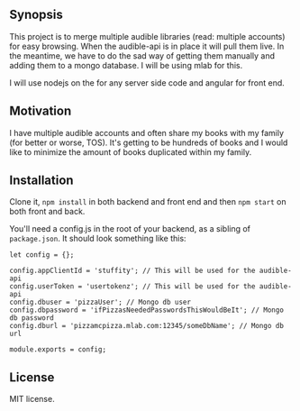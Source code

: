 ## Synopsis

This project is to merge multiple audible libraries (read: multiple accounts) for easy browsing. When the audible-api is in place it will pull them live. In the meantime, we have to do the sad way of getting them manually and adding them to a mongo database. I will be using mlab for this.

I will use nodejs on the for any server side code and angular for front end.

## Motivation

I have multiple audible accounts and often share my books with my family (for better or worse, TOS). It's getting to be hundreds of books and I would like to minimize the amount of books duplicated within my family.

## Installation

Clone it, `npm install` in both backend and front end and then `npm start` on both front and back.

You'll need a config.js in the root of your backend, as a sibling of `package.json`. It should look something like this:

    let config = {};

    config.appClientId = 'stuffity'; // This will be used for the audible-api
    config.userToken = 'usertokenz'; // This will be used for the audible-api   
    config.dbuser = 'pizzaUser'; // Mongo db user
    config.dbpassword = 'ifPizzasNeededPasswordsThisWouldBeIt'; // Mongo db password
    config.dburl = 'pizzamcpizza.mlab.com:12345/someDbName'; // Mongo db url

    module.exports = config;

## License

MIT license.